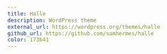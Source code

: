 ```yaml
---
title: Halle
description: WordPress theme
external_url: https://wordpress.org/themes/halle
github_url: https://github.com/samhermes/halle
color: 173b41
---
```


